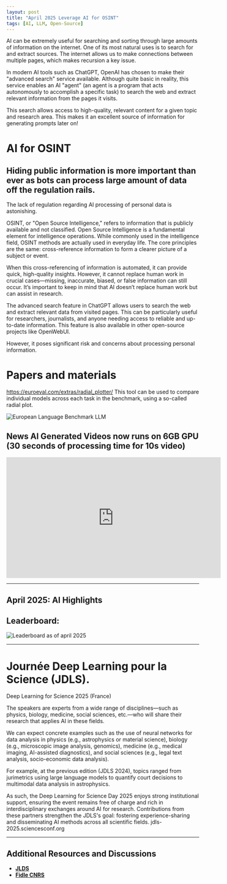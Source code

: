 ```yaml
---
layout: post
title: "April 2025 Leverage AI for OSINT"
tags: [AI, LLM, Open-Source]
---
```


AI can be extremely useful for searching and sorting through large amounts of information on the internet. One of its most natural uses is to search for and extract sources. The internet allows us to make connections between multiple pages, which makes recursion a key issue.

In modern AI tools such as ChatGPT, OpenAI has chosen to make their "advanced search" service available. Although quite basic in reality, this service enables an AI "agent" (an agent is a program that acts autonomously to accomplish a specific task) to search the web and extract relevant information from the pages it visits.

This search allows access to high-quality, relevant content for a given topic and research area. This makes it an excellent source of information for generating prompts later on!


# AI for OSINT

## Hiding public information is more important than ever as bots can process large amount of data off the regulation rails.

The lack of regulation regarding AI processing of personal data is astonishing.

OSINT, or "Open Source Intelligence," refers to information that is publicly available and not classified. Open Source Intelligence is a fundamental element for intelligence operations. While commonly used in the intelligence field, OSINT methods are actually used in everyday life. The core principles are the same: cross-reference information to form a clearer picture of a subject or event.

When this cross-referencing of information is automated, it can provide quick, high-quality insights. However, it cannot replace human work in crucial cases—missing, inaccurate, biased, or false information can still occur. It’s important to keep in mind that AI doesn’t replace human work but can assist in research.

The advanced search feature in ChatGPT allows users to search the web and extract relevant data from visited pages. This can be particularly useful for researchers, journalists, and anyone needing access to reliable and up-to-date information. This feature is also available in other open-source projects like OpenWebUI.

However, it poses significant risk and concerns about processing personal information.


# Papers and materials

https://euroeval.com/extras/radial_plotter/ This tool can be used to compare individual models across each task in the benchmark, using a so-called radial plot.

![European Language Benchmark LLM](/images/radial-plot-20250423.png)


## News AI Generated Videos now runs on 6GB GPU (30 seconds of processing time for 10s video)

<iframe width="560" height="315" src="https://www.youtube.com/embed/2B8UeoqSBKA?si=LsUBrZP9my4gKYu3" title="YouTube video player" frameborder="0" allow="accelerometer; autoplay; clipboard-write; encrypted-media; gyroscope; picture-in-picture; web-share" referrerpolicy="strict-origin-when-cross-origin" allowfullscreen></iframe>

---

## April 2025: AI Highlights

## Leaderboard:

![Leaderboard as of april 2025](/images/leaderboard-20250423.png "Leaderboard")



---

# Journée Deep Learning pour la Science (JDLS).

Deep Learning for Science 2025 (France)

The speakers are experts from a wide range of disciplines—such as physics, biology, medicine, social sciences, etc.—who will share their research that applies AI in these fields.

We can expect concrete examples such as the use of neural networks for data analysis in physics (e.g., astrophysics or material science), biology (e.g., microscopic image analysis, genomics), medicine (e.g., medical imaging, AI-assisted diagnostics), and social sciences (e.g., legal text analysis, socio-economic data analysis).

For example, at the previous edition (JDLS 2024), topics ranged from jurimetrics using large language models to quantify court decisions to multimodal data analysis in astrophysics.

As such, the Deep Learning for Science Day 2025 enjoys strong institutional support, ensuring the event remains free of charge and rich in interdisciplinary exchanges around AI for research. Contributions from these partners strengthen the JDLS's goal: fostering experience-sharing and disseminating AI methods across all scientific fields.
jdls-2025.sciencesconf.org

---

## Additional Resources and Discussions

- [**JLDS**](https://doc.sciencesconf.org/)
- [**Fidle CNRS**](https://www.youtube.com/@CNRS-FIDLE)